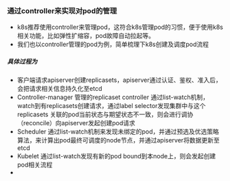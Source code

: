 ### 通过controller来实现对pod的管理

- k8s推荐使用controller来管理pod，这符合k8s管理pod的习惯，便于使用k8s相关功能，比如弹性扩缩容，pod故障自动拉起等。 
- 我们也以controller管理的pod为例，简单梳理下k8s创建及调度pod流程
##### 具体过程为
- 客户端请求apiserver创建replicasets，apiserver通过认证、鉴权、准入后，会把请求相关信息持久化至etcd
- Controller-manager 管理的replicaset controller 通过list-watch机制，watch到有replicasets创建请求，通过label selector发现集群中与这个replicasets 关联的pod当前状态与期望状态不一致，则会进行调协（reconcile）向apiserver发起创建pod请求
- Scheduler 通过list-watch机制来发现未绑定的pod，并通过预选及优选策略算法，来计算出pod最终可调度的node节点，并通过apiserver将数据更新至etcd
- Kubelet 通过list-watch发现有新的pod bound到本node上，则会发起创建pod相关流程
- 